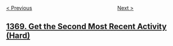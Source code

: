 <!--|This file generated by command(leetcode description); DO NOT EDIT.    |-->
<!--+----------------------------------------------------------------------+-->
<!--|@author    openset <openset.wang@gmail.com>                           |-->
<!--|@link      https://github.com/openset                                 |-->
<!--|@home      https://github.com/openset/leetcode                        |-->
<!--+----------------------------------------------------------------------+-->

[< Previous](../minimum-cost-to-make-at-least-one-valid-path-in-a-grid "Minimum Cost to Make at Least One Valid Path in a Grid")
　　　　　　　　　　　　　　　　
[Next >](../increasing-decreasing-string "Increasing Decreasing String")

## [1369. Get the Second Most Recent Activity (Hard)](https://leetcode.com/problems/get-the-second-most-recent-activity "获取最近第二次的活动")


